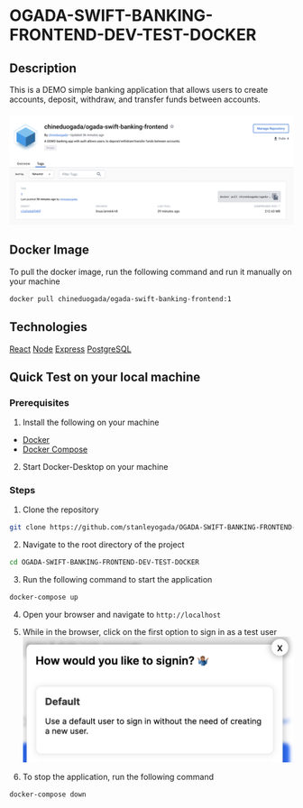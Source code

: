 # OGADA-SWIFT-BANKING-FRONTEND-DEV-TEST-DOCKER

## Description

This is a DEMO simple banking application that allows users to create accounts, deposit, withdraw, and transfer funds between accounts.

####

![docker image page](image-1.png)

## Docker Image

To pull the docker image, run the following command and run it manually on your machine

```bash
docker pull chineduogada/ogada-swift-banking-frontend:1
```

## Technologies

[React](https://reactjs.org/)
[Node](https://nodejs.org/en/)
[Express](https://expressjs.com/)
[PostgreSQL](https://www.postgresql.org/)

## Quick Test on your local machine

### Prerequisites

1. Install the following on your machine

- [Docker](https://docs.docker.com/get-docker/)
- [Docker Compose](https://docs.docker.com/compose/install/)

2. Start Docker-Desktop on your machine

### Steps

1. Clone the repository

```bash
git clone https://github.com/stanleyogada/OGADA-SWIFT-BANKING-FRONTEND-DEV-TEST-DOCKER.git
```

2. Navigate to the root directory of the project

```bash
cd OGADA-SWIFT-BANKING-FRONTEND-DEV-TEST-DOCKER
```

3. Run the following command to start the application

```bash
docker-compose up
```

4. Open your browser and navigate to `http://localhost`

5. While in the browser, click on the first option to sign in as a test user
   ![sign in as a test user](image.png)

6. To stop the application, run the following command

```bash
docker-compose down
```
